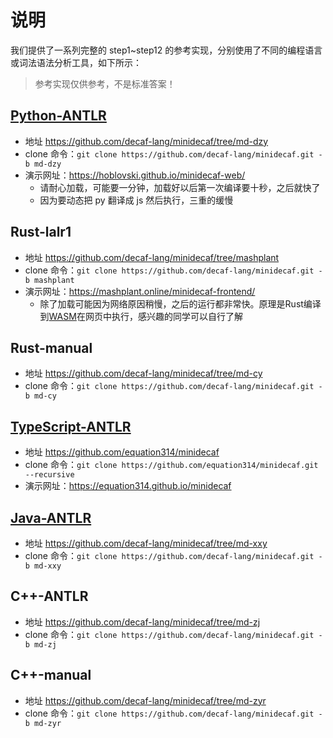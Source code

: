 # 说明

我们提供了一系列完整的 step1~step12 的参考实现，分别使用了不同的编程语言或词法语法分析工具，如下所示：
> 参考实现仅供参考，不是标准答案！

## [Python-ANTLR](./python-dzy.md)
* 地址 https://github.com/decaf-lang/minidecaf/tree/md-dzy
* clone 命令：`git clone https://github.com/decaf-lang/minidecaf.git -b md-dzy`
* 演示网址：https://hoblovski.github.io/minidecaf-web/
  - 请耐心加载，可能要一分钟，加载好以后第一次编译要十秒，之后就快了
  - 因为要动态把 py 翻译成 js 然后执行，三重的缓慢

## Rust-lalr1
* 地址 https://github.com/decaf-lang/minidecaf/tree/mashplant
* clone 命令：`git clone https://github.com/decaf-lang/minidecaf.git -b mashplant`
* 演示网址：https://mashplant.online/minidecaf-frontend/
  - 除了加载可能因为网络原因稍慢，之后的运行都非常快。原理是Rust编译到[WASM](http://webassembly.org.cn/)在网页中执行，感兴趣的同学可以自行了解

## Rust-manual
* 地址 https://github.com/decaf-lang/minidecaf/tree/md-cy
* clone 命令：`git clone https://github.com/decaf-lang/minidecaf.git -b md-cy`

## [TypeScript-ANTLR](./typescript-jyk.md)
* 地址 https://github.com/equation314/minidecaf
* clone 命令：`git clone https://github.com/equation314/minidecaf.git --recursive`
* 演示网址：https://equation314.github.io/minidecaf

## [Java-ANTLR](./java-xxy.md)
* 地址 https://github.com/decaf-lang/minidecaf/tree/md-xxy
* clone 命令：`git clone https://github.com/decaf-lang/minidecaf.git -b md-xxy`

## C++-ANTLR
* 地址 https://github.com/decaf-lang/minidecaf/tree/md-zj
* clone 命令：`git clone https://github.com/decaf-lang/minidecaf.git -b md-zj`

## C++-manual
* 地址 https://github.com/decaf-lang/minidecaf/tree/md-zyr
* clone 命令：`git clone https://github.com/decaf-lang/minidecaf.git -b md-zyr`


